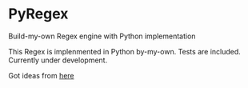 # PyRegex
Build-my-own Regex engine with Python implementation

This Regex is implenmented in Python by-my-own.
Tests are included.
Currently under development.

Got ideas from [here](https://nickdrane.com/build-your-own-regex/)

